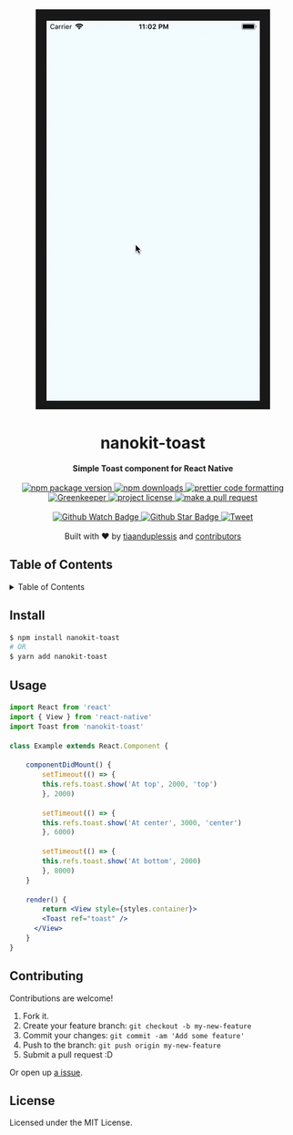 <div align="center">
    <img src="example.gif" alt="">
</div>
<h1 align="center">nanokit-toast</h1>
<div align="center">
  <strong>Simple Toast component for React Native</strong>
</div>
<br>
<div align="center">
  <a href="https://npmjs.org/package/nanokit-toast">
    <img src="https://img.shields.io/npm/v/nanokit-toast.svg?style=flat-square" alt="npm package version" />
  </a>
  <a href="https://npmjs.org/package/nanokit-toast">
  <img src="https://img.shields.io/npm/dm/nanokit-toast.svg?style=flat-square" alt="npm downloads" />
  </a>
  <a href="https://github.com/prettier/prettier">
    <img src="https://img.shields.io/badge/styled_with-prettier-ff69b4.svg?style=flat-square" alt="prettier code formatting" />
  </a>
    <a href="https://greenkeeper.io/">
    <img src="https://badges.greenkeeper.io/tiaanduplessis/nanokit-toast.svg" alt="Greenkeeper" />
  </a>
  <a href="https://github.com/tiaanduplessis/nanokit-toast/blob/master/LICENSE">
    <img src="https://img.shields.io/npm/l/nanokit-toast.svg?style=flat-square" alt="project license" />
  </a>
  <a href="http://makeapullrequest.com">
    <img src="https://img.shields.io/badge/PRs-welcome-brightgreen.svg?style=flat-square" alt="make a pull request" />
  </a>
</div>
<br>
<div align="center">
  <a href="https://github.com/tiaanduplessis/nanokit-toast/watchers">
    <img src="https://img.shields.io/github/watchers/tiaanduplessis/nanokit-toast.svg?style=social" alt="Github Watch Badge" />
  </a>
  <a href="https://github.com/tiaanduplessis/nanokit-toast/stargazers">
    <img src="https://img.shields.io/github/stars/tiaanduplessis/nanokit-toast.svg?style=social" alt="Github Star Badge" />
  </a>
  <a href="https://twitter.com/intent/tweet?text=Check%20out%20nanokit-toast!%20https://github.com/tiaanduplessis/nanokit-toast%20%F0%9F%91%8D">
    <img src="https://img.shields.io/twitter/url/https/github.com/tiaanduplessis/nanokit-toast.svg?style=social" alt="Tweet" />
  </a>
</div>
<br>
<div align="center">
  Built with ❤︎ by <a href="https://github.com/tiaanduplessis">tiaanduplessis</a> and <a href="https://github.com/tiaanduplessis/nanokit-toast/contributors">contributors</a>
</div>

<h2>Table of Contents</h2>
<details>
  <summary>Table of Contents</summary>
  <li><a href="#install">Install</a></li>
  <li><a href="#usage">Usage</a></li>
  <li><a href="#contribute">Contribute</a></li>
  <li><a href="#license">License</a></li>
</details>

## Install

```sh
$ npm install nanokit-toast
# OR
$ yarn add nanokit-toast
```

## Usage

```jsx
import React from 'react'
import { View } from 'react-native'
import Toast from 'nanokit-toast'

class Example extends React.Component {

    componentDidMount() {
        setTimeout(() => {
        this.refs.toast.show('At top', 2000, 'top')
        }, 2000)

        setTimeout(() => {
        this.refs.toast.show('At center', 3000, 'center')
        }, 6000)

        setTimeout(() => {
        this.refs.toast.show('At bottom', 2000)
        }, 8000)
    }

    render() {
        return <View style={styles.container}>
        <Toast ref="toast" />
      </View>
    }
}

```

## Contributing

Contributions are welcome!

1. Fork it.
2. Create your feature branch: `git checkout -b my-new-feature`
3. Commit your changes: `git commit -am 'Add some feature'`
4. Push to the branch: `git push origin my-new-feature`
5. Submit a pull request :D

Or open up [a issue](https://github.com/tiaanduplessis/nanokit-toast/issues).

## License

Licensed under the MIT License.